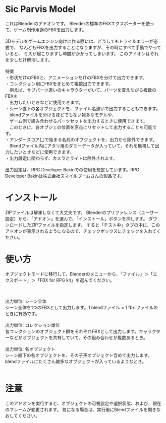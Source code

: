 # Sic Parvis Model
これはBlenderのアドオンです。
Blenderの標準のFBXエクスポーターを使って、ゲーム制作用途のFBXを出力します。
<br>
<br>
3Dモデルをゲームエンジン向けに作る際には、どうしてもトライ＆エラーが必要で、
なんどもFBXを出力することになりますが、その時にすべて手動でやっていると、
ミスが起こりますし時間がかかってしまいます。
このアドオンはそれを少しだけ解消します。
<br>
<br>
特徴
<br>
・形状だけのFBXと、アニメーションだけのFBXを分けて出力できます。
<br>
・コレクション別にFBXをまとめて複数出力できます。<br>
　例えば、サブパーツ違いのキャラクターがいて、パーツを変えながら複数のFBXを<br>
　出力したいときなどに使用できます。
<br>
・シーン直下の各オブジェクトを、ファイル名違いで出力することもできます。<br>
　blendファイルを分けるほどでもない雑多なモデルや、<br>
　ゲーム側で組み合わせるパーツセットを出力するときに使用できます。<br>
　このときに、各オブジェの位置を原点にリセットして出力することも可能です。
<br>
・アンダースコア(_)で始まる名前のオブジェクトを、出力から除外できます。<br>
　Blendファイル内にアタリ用のダミーデータが入っていて、それを無視して出力したいときなどに使用できます。
<br>
・出力設定に関わらず、カメラとライトは除外されます。
<br>
<br>
出力設定は、RPG Developer Bakinでの使用を想定しています。RPG Developer Bakinは株式会社スマイルブームさんの製品です。


# インストール
ZIPファイルは解凍しなくて大丈夫です。
Blenderのプリファレンス（ユーザー設定）から、「アドオン」を選んで、「インストール」ボタンを押します。
ダウンロードしたZIPファイルを指定します。
すると「テスト中」タブの中に、このアドオンが表示されるようになるので、チェックボックスにチェックを入れてください。

# 使い方
オブジェクトモードに移行して、Blenderのメニューから、「ファイル」＞「エクスポート」＞「FBX for RPG kit」を選んでください。

<br>
<br>
出力単位: シーン全体
<br>
シーン全体を1つのFBXとして出力します。1 blendファイル = 1 fbx ファイルのときに有効です。
<br>
<br>
出力単位: コレクション単位
<br>
各コレクションのオブジェクト群をそれぞれFBXとして出力します。キャラクターなどがオブジェクトを共有していて、その組み合わせが複数あるとき。
<br>
<br>
出力単位: 各オブジェクト
<br>
シーン直下の各オブジェクトを、その子孫オブジェクト含めて出力します。blendファイルにたくさん雑多なオブジェクトが入っているようなとき。
<br>
<br>


# 注意
このアドオンを実行すると、オブジェクトの可視設定や選択状態、および、現在のフレームが変更されます。
気になる場合は、実行後にBlendファイルを開きなおしてください。

